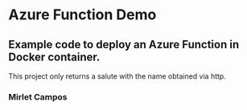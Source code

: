 # Azure Function Demo

## Example code to deploy an Azure Function in Docker container.

This project only returns a salute with the name obtained via http.

### Mirlet Campos

